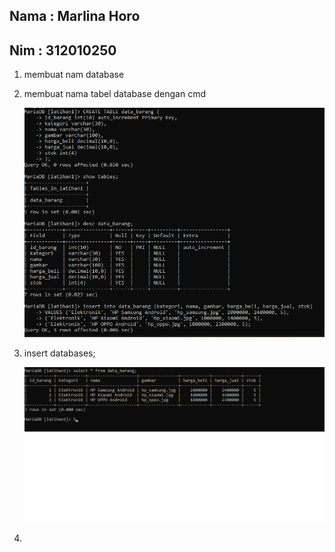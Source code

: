 ## Nama : Marlina Horo
## Nim  : 312010250

1. membuat nam database

2. membuat nama tabel database dengan cmd





     ![2.png](Gambar/2.png)





3. insert databases;




    ![3.png](Gambar/3.png)





 4.    






